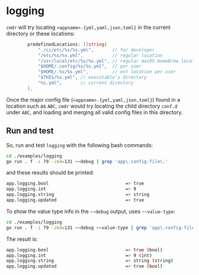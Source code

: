 # logging

`cmdr` will try locating `<appname>.{yml,yaml,json,toml}` in the current directory or these locations:

```go
		predefinedLocations: []string{
			"./ci/etc/%s/%s.yml",       // for developer
			"/etc/%s/%s.yml",           // regular location
			"/usr/local/etc/%s/%s.yml", // regular macOS HomeBrew location
			"$HOME/.config/%s/%s.yml",  // per user
			"$HOME/.%s/%s.yml",         // ext location per user
			"$THIS/%s.yml", // executable's directory
			"%s.yml",       // current directory
		},
```

Once the major config file (`<appname>.{yml,yaml,json,toml}`) found 
in a location such as `ABC`, `cmdr` would try locating the child 
directory `conf.d` under `ABC`, and loading and merging all valid
config files in this directory.



## Run and test

So, run and test `logging` with the following bash commands:

```bash
cd ./examples/logging
go run . f -i 79 -i64=131 ~~debug | grep 'app\.config-file\.'
```

and these results should be printed:

```bash
app.logging.bool                             => true
app.logging.int                              => 9
app.logging.string                           => string
app.logging.updated                          => true
```

To show the value type info in the `~~debug` output, uses `~~value-type`:

```bash
cd ./examples/logging
go run . f -i 79 -i64=131 ~~debug ~~value-type | grep 'app\.config-file\.'
```

The result is:

```bash
app.logging.bool                             => true (bool)
app.logging.int                              => 9 (int)
app.logging.string                           => string (string)
app.logging.updated                          => true (bool)
```
